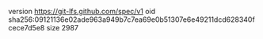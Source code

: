 version https://git-lfs.github.com/spec/v1
oid sha256:09121136e02ade963a949b7c7ea69e0b51307e6e49211dcd628340fcece7d5e8
size 2987
